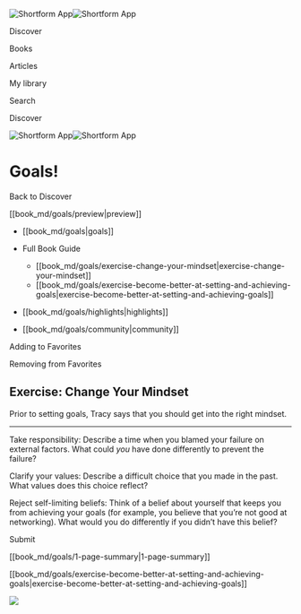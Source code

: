 ![Shortform App](/img/logo.36a2399e.svg)![Shortform App](/img/logo-dark.70c1b072.svg)

Discover

Books

Articles

My library

Search

Discover

![Shortform App](/img/logo.36a2399e.svg)![Shortform App](/img/logo-dark.70c1b072.svg)

# Goals!

Back to Discover

[[book_md/goals/preview|preview]]

  * [[book_md/goals|goals]]
  * Full Book Guide

    * [[book_md/goals/exercise-change-your-mindset|exercise-change-your-mindset]]
    * [[book_md/goals/exercise-become-better-at-setting-and-achieving-goals|exercise-become-better-at-setting-and-achieving-goals]]
  * [[book_md/goals/highlights|highlights]]
  * [[book_md/goals/community|community]]



Adding to Favorites 

Removing from Favorites 

## Exercise: Change Your Mindset

Prior to setting goals, Tracy says that you should get into the right mindset.

* * *

Take responsibility: Describe a time when you blamed your failure on external factors. What could _you_ have done differently to prevent the failure?

Clarify your values: Describe a difficult choice that you made in the past. What values does this choice reflect?

Reject self-limiting beliefs: Think of a belief about yourself that keeps you from achieving your goals (for example, you believe that you’re not good at networking). What would you do differently if you didn’t have this belief?

Submit 

[[book_md/goals/1-page-summary|1-page-summary]]

[[book_md/goals/exercise-become-better-at-setting-and-achieving-goals|exercise-become-better-at-setting-and-achieving-goals]]

![](https://bat.bing.com/action/0?ti=56018282&Ver=2&mid=724b5407-bdb1-4dd8-b524-f3f51143a274&sid=49fff5b0636c11eeb9c611038afc8668&vid=4a005010636c11ee80c703d4c4a7acd5&vids=0&msclkid=N&pi=0&lg=en-US&sw=800&sh=600&sc=24&nwd=1&tl=Shortform%20%7C%20Goals!&p=https%3A%2F%2Fwww.shortform.com%2Fapp%2Fbook%2Fgoals%2Fexercise-change-your-mindset&r=&lt=459&evt=pageLoad&sv=1&rn=743599)
